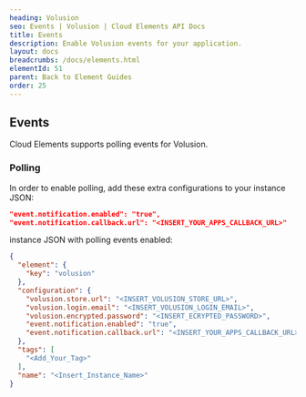 ```yaml
---
heading: Volusion
seo: Events | Volusion | Cloud Elements API Docs
title: Events
description: Enable Volusion events for your application.
layout: docs
breadcrumbs: /docs/elements.html
elementId: 51
parent: Back to Element Guides
order: 25
---
```


## Events

Cloud Elements supports polling events for Volusion.

### Polling

In order to enable polling, add these extra configurations to your instance JSON:

```JSON
"event.notification.enabled": "true",
"event.notification.callback.url": "<INSERT_YOUR_APPS_CALLBACK_URL>"
```

instance JSON with polling events enabled:

```json
{
  "element": {
    "key": "volusion"
  },
  "configuration": {
    "volusion.store.url": "<INSERT_VOLUSION_STORE_URL>",
    "volusion.login.email": "<INSERT_VOLUSION_LOGIN_EMAIL>",
    "volusion.encrypted.password": "<INSERT_ECRYPTED_PASSWORD>",
    "event.notification.enabled": "true",
    "event.notification.callback.url": "<INSERT_YOUR_APPS_CALLBACK_URL>"
  },
  "tags": [
    "<Add_Your_Tag>"
  ],
  "name": "<Insert_Instance_Name>"
}
```
